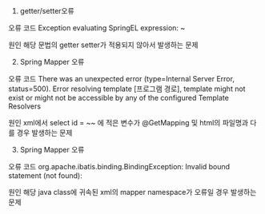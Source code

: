 
1. getter/setter오류

오류 코드
Exception evaluating SpringEL expression: ~

원인
해당 문법의 getter setter가 적용되지 않아서 발생하는 문제

2. Spring Mapper 오류

오류 코드
There was an unexpected error (type=Internal Server Error, status=500).
Error resolving template [프로그램 경로], template might not exist or might not be accessible by any of the configured Template Resolvers

원인
xml에서 select id = ~~ 에 적은 변수가 @GetMapping 및 html의 파일명과 다를 경우 발생하는 문제

3. Spring Mapper 오류

오류 코드
org.apache.ibatis.binding.BindingException: Invalid bound statement (not found):

원인
해당 java class에 귀속된 xml의 mapper namespace가 오류일 경우 발생하는 문제

